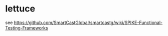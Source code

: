 lettuce
=======

see https://github.com/SmartCastGlobal/smartcastg/wiki/SPIKE-Functional-Testing-Frameworks
